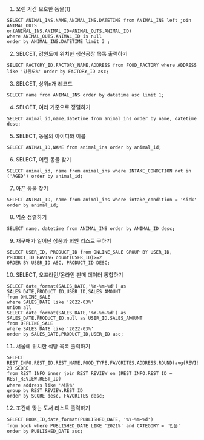 1. 오랜 기간 보호한 동물(1)

```mysql
SELECT ANIMAL_INS.NAME,ANIMAL_INS.DATETIME from ANIMAL_INS left join ANIMAL_OUTS 
on(ANIMAL_INS.ANIMAL_ID=ANIMAL_OUTS.ANIMAL_ID)
where ANIMAL_OUTS.ANIMAL_ID is null
order by ANIMAL_INS.DATETIME limit 3 ;
```

2. SELCET, 강원도에 위치한 생산공장 목록 출력하기

```mysql
SELECT FACTORY_ID,FACTORY_NAME,ADDRESS from FOOD_FACTORY where ADDRESS like '강원도%' order by FACTORY_ID asc;
```

3. SELCET, 상위n개 레코드 

```mysql
SELECT name from ANIMAL_INS order by datetime asc limit 1;
```

4. SELCET, 여러 기준으로 정렬하기

```mysql
SELECT animal_id,name,datetime from animal_ins order by name, datetime desc;
```

5. SELECT, 동물의 아이디와 이름

```mysql
SELECT ANIMAL_ID,NAME from animal_ins order by animal_id;
```

6. SELECT, 어린 동물 찾기

```
SELECT animal_id, name from animal_ins where INTAKE_CONDITION not in ('AGED') order by animal_id;
```

7. 아픈 동물 찾기

```
SELECT ANIMAL_ID, name from animal_ins where intake_condition = 'sick' order by animal_id;
```

8. 역순 정렬하기

```
SELECT name, datetime from ANIMAL_INS order by ANIMAL_ID desc;
```

9. 재구매가 일어난 상품과 회원 리스트 구하기

```
SELECT USER_ID, PRODUCT_ID from ONLINE_SALE GROUP BY USER_ID, PRODUCT_ID HAVING count(USER_ID)>=2 
ORDER BY USER_ID ASC, PRODUCT_ID DESC;
```

10. SELECT, 오프라인/온라인 판매 데이터 통합하기

```
SELECT date_format(SALES_DATE,'%Y-%m-%d') as SALES_DATE,PRODUCT_ID,USER_ID,SALES_AMOUNT
from ONLINE_SALE
where SALES_DATE like '2022-03%'
union all
SELECT date_format(SALES_DATE,'%Y-%m-%d') as SALES_DATE,PRODUCT_ID,null as USER_ID,SALES_AMOUNT
from OFFLINE_SALE
where SALES_DATE like '2022-03%'
order by SALES_DATE,PRODUCT_ID,USER_ID asc;
```

11. 서울에 위치한 식당 목록 출력하기


```
SELECT REST_INFO.REST_ID,REST_NAME,FOOD_TYPE,FAVORITES,ADDRESS,ROUND(avg(REVIEW_SCORE), 2) SCORE 
from REST_INFO inner join REST_REVIEW on (REST_INFO.REST_ID = REST_REVIEW.REST_ID)
where address like '서울%'
group by REST_REVIEW.REST_ID 
order by SCORE desc, FAVORITES desc;
```

12. 조건에 맞는 도서 리스트 출력하기

```
SELECT BOOK_ID,date_format(PUBLISHED_DATE, '%Y-%m-%d') 
from book where PUBLISHED_DATE LIKE '2021%' and CATEGORY = '인문' 
order by PUBLISHED_DATE asc;
```
